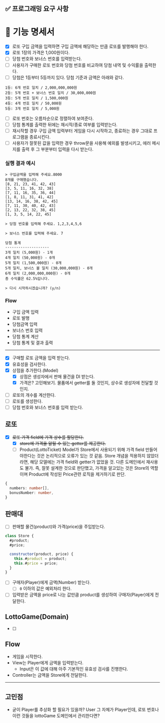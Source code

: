 ## ✅ 프로그래밍 요구 사항

# 🚀 기능 명세서

- [x] 로또 구입 금액을 입력하면 구입 금액에 해당하는 만큼 로또를 발행해야 한다.
- [x] 로또 1장의 가격은 1,000원이다.
- [ ] 당첨 번호와 보너스 번호를 입력받는다.
- [ ] 사용자가 구매한 로또 번호와 당첨 번호를 비교하여 당첨 내역 및 수익률을 출력한다.
- [ ] 당첨은 1등부터 5등까지 있다. 당첨 기준과 금액은 아래와 같다.

```
1등: 6개 번호 일치 / 2,000,000,000원
2등: 5개 번호 + 보너스 번호 일치 / 30,000,000원
3등: 5개 번호 일치 / 1,500,000원
4등: 4개 번호 일치 / 50,000원
5등: 3개 번호 일치 / 5,000원
```

- [ ] 로또 번호는 오름차순으로 정렬하여 보여준다.
- [ ] 당첨 통계를 출력한 뒤에는 재시작/종료 여부를 입력받는다.
- [ ] 재시작할 경우 구입 금액 입력부터 게임을 다시 시작하고, 종료하는 경우 그대로 프로그램을 종료시킨다.
- [ ] 사용자가 잘못된 값을 입력한 경우 throw문을 사용해 예외를 발생시키고, 에러 메시지를 출력 후 그 부분부터 입력을 다시 받는다.

### 실행 결과 예시

```shell
> 구입금액을 입력해 주세요.8000
8개를 구매했습니다.
[8, 21, 23, 41, 42, 43]
[3, 5, 11, 16, 32, 38]
[7, 11, 16, 35, 36, 44]
[1, 8, 11, 31, 41, 42]
[13, 14, 16, 38, 42, 45]
[7, 11, 30, 40, 42, 43]
[2, 13, 22, 32, 38, 45]
[1, 3, 5, 14, 22, 45]

> 당첨 번호를 입력해 주세요. 1,2,3,4,5,6

> 보너스 번호를 입력해 주세요. 7

당첨 통계
--------------------
3개 일치 (5,000원) - 1개
4개 일치 (50,000원) - 0개
5개 일치 (1,500,000원) - 0개
5개 일치, 보너스 볼 일치 (30,000,000원) - 0개
6개 일치 (2,000,000,000원) - 0개
총 수익률은 62.5%입니다.

> 다시 시작하시겠습니까? (y/n)
```

### Flow

- 구입 금액 입력
- 로또 발행
- 당첨금액 입력
- 보너스 번호 입력
- 당첨 통계 계산
- 당첨 통계 및 결과 출력

---

- [x] 구매할 로또 금액을 입력 받는다.
- [x] 유효성을 검사한다.
- [x] 상점을 추가한다.(Model)
  - [x] 상점은 생성자에서 판매 물건을 DI 받는다.
  - [x] 가격은? 고민해보기. 물품에서 getter를 둘 것인지, 상수로 생성자에 전달할 것인지.
- [ ] 로또의 개수를 계산한다.
- [ ] 로또를 생성한다.
- [ ] 당첨 번호와 보너스 번호를 입력 받는다.

## 로또

- [x] ~~로또 가격 field에 가격 상수를 할당한다.~~
  - [x] ~~store에 가격을 알릴 수 있는 getter를 제공한다.~~
  - [ ] Product(LottoTicket) Model가 Store에서 사용되기 위해 가격 field 만들어야한다는 것은 논리적으로 오류가 있는 것 같음. Store 개념을 적용하지 않았더라면, 해당 모델에는 가격 field와 getter가 없었을 것. 다른 도메인에서 재사용도 불가. 즉, 잘못 설계한 것으로 판단했고, 가격을 알고있는 것은 Store의 역할이며 Product에 작성된 Price관련 로직을 제거하기로 판단.

```ts
{
  numbers: number[],
  bonusNumber: number,
}
```

## 판매대

- [ ] 판매할 물건(product)와 가격(price)을 주입받는다.

```js
class Store {
  #product;
  #price;

  constructor(product, price) {
    this.#product = product;
    this.#price = price;
  }
}
```

- [ ] 구매자(Player)에게 금액(Number) 받는다.
  - [ ] `0` 이하의 값은 예외처리 한다.
- [ ] 입력받은 금액을 price로 나눈 값만큼 product를 생성하여 구매자(Player)에게 전달한다.

## LottoGame(Domain)

- [ ]

## Flow

- 게임을 시작한다.
- View는 Player에게 금액을 입력받는다.
  - Input은 이 값에 대해 아주 기본적인 유효성 검사를 진행한다.
- Controller는 금액을 Store에게 전달한다.

---

## 고민점

- 굳이 Player를 추상화 할 필요가 있을까? User 그 자체가 Player인데, 로또 번호나 이런 것들을 lottoGame 도메인에서 관리한다면?
